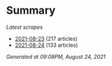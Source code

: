 # Summary
*Latest scrapes*
* [2021-08-23](https://github.com/nuuuwan/news_lk/blob/data/news_lk.2021-08-23.json) (217 articles)
* [2021-08-24](https://github.com/nuuuwan/news_lk/blob/data/news_lk.2021-08-24.json) (133 articles)

*Generated at 09:08PM, August 24, 2021*